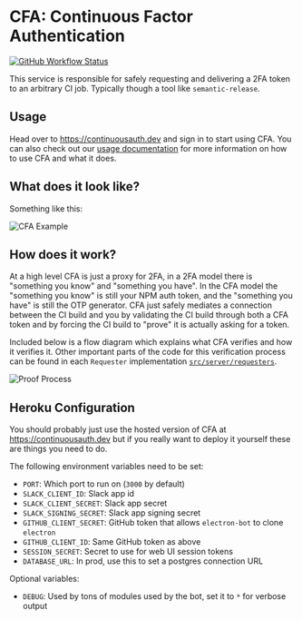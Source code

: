 # CFA: Continuous Factor Authentication

[![GitHub Workflow Status](https://img.shields.io/github/actions/workflow/status/continuousauth/web/ci.yaml?branch=main&label=CI&logo=github&style=for-the-badge)](https://github.com/continuousauth/web/actions/workflows/ci.yaml)

This service is responsible for safely requesting and delivering a 2FA token to an arbitrary CI job. Typically though a tool like `semantic-release`.

## Usage

Head over to https://continuousauth.dev and sign in to start using CFA.  You can also check out our [usage documentation](https://docs.continuousauth.dev) for more information on how to use CFA and what it does.

## What does it look like?

Something like this:

![CFA Example](docs/example.png)

## How does it work?

At a high level CFA is just a proxy for 2FA, in a 2FA model there is "something you know" and "something you have".  In the CFA model the "something you know" is still your NPM auth token, and the "something you have" is still the OTP generator.  CFA just safely mediates a connection between the CI build and you by validating the CI build through both a CFA token and by forcing the CI build to "prove" it is actually asking for a token.

Included below is a flow diagram which explains what CFA verifies and how it verifies it.  Other important parts of the code for this verification process can be found in each `Requester` implementation [`src/server/requesters`](src/server/requesters).

![Proof Process](./docs/proof-process.png)

## Heroku Configuration

You should probably just use the hosted version of CFA at https://continuousauth.dev but if you really want to deploy it yourself these are things you need to do.

The following environment variables need to be set:

 * `PORT`: Which port to run on (`3000` by default)
 * `SLACK_CLIENT_ID`: Slack app id
 * `SLACK_CLIENT_SECRET`: Slack app secret
 * `SLACK_SIGNING_SECRET`: Slack app signing secret
 * `GITHUB_CLIENT_SECRET`: GitHub token that allows `electron-bot` to clone `electron`
 * `GITHUB_CLIENT_ID`: Same GitHub token as above
 * `SESSION_SECRET`: Secret to use for web UI session tokens
 * `DATABASE_URL`: In prod, use this to set a postgres connection URL

Optional variables:

 * `DEBUG`: Used by tons of modules used by the bot, set it to `*` for verbose output
